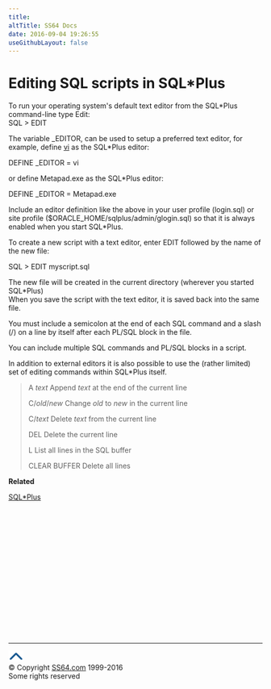 ```yaml
---
title:
altTitle: SS64 Docs
date: 2016-09-04 19:26:55
useGithubLayout: false
---
```

<!-- #BeginLibraryItem "/Library/head_orasyntax.lbi" --><!-- #EndLibraryItem --><h1>Editing SQL scripts in SQL*Plus </h1> 
<p> To run your operating system's default text editor from the SQL*Plus command-line type Edit:<br>
<span class="code">SQL &gt; EDIT</span></p>
<p>The  variable <span class="code">_EDITOR</span>, can be used to setup a preferred text editor, for example,  define <a href="../bash/vi.html">vi</a> as the SQL*Plus editor:</p>
<p class="code">DEFINE _EDITOR = vi</p>
<p> or define Metapad.exe as the SQL*Plus editor:</p>
<p class="code">DEFINE _EDITOR = Metapad.exe</p>
<p>Include an editor definition like the above in your user profile (<span class="code">login.sql</span>) or site profile (<span class="code">$ORACLE_HOME/sqlplus/admin/glogin.sql</span>) so that it is always enabled when you start SQL*Plus.</p>
<p>To create a new script with a text editor, enter EDIT followed by the name of the new file:</p>
<p class="code">SQL &gt; EDIT myscript.sql </p>
<p>The new file will be created in the current directory (wherever you started SQL*Plus) <br>
When you save the script with the text editor, it is saved back into the same file.</p>
<p>You must include a semicolon at the end of each SQL command and a slash (/) on a line by itself after each PL/SQL block in the file. </p>
<p>You can include multiple SQL commands and PL/SQL blocks in a script.</p>
<p>In addition to external editors it is also possible to use the (rather limited) set of editing commands within SQL*Plus itself.</p>
<blockquote>
<p><span class="code">A <i>text</i> </span>Append <i>text</i> at the end of the current line</p>
<p><span class="code">C/<i>old</i>/<i>new</i> </span>Change <i>old</i> to <i>new</i> in the current line</p>
<p><span class="code">C/<i>text</i> </span>Delete <i>text</i> from the current line</p>
<p><span class="code">DEL</span> Delete the current line</p>
<p><span class="code">L</span> List all lines in the SQL buffer</p>
<p><span class="code">CLEAR BUFFER</span> Delete all lines</p>
</blockquote>
<p><b>Related</b></p>
<p><a href="syntax-sqlplus.html">SQL*Plus</a></p><!-- #BeginLibraryItem "/Library/foot_ora.lbi" --><p>
<!-- oracle-footer -->
<ins class="adsbygoogle" style="display:inline-block;width:300px;height:250px" data-ad-client="ca-pub-6140977852749469" data-ad-slot="4275490898"></ins>
<script>
(adsbygoogle = window.adsbygoogle || []).push({});
</script></p>
<hr>
<div id="bl" class="footer"><a href="syntax-sqlplus-edit.html#"><img src="../images/top.png" width="30" height="22" alt="Back to the Top"></a></div>
<div id="br" class="footer, tagline">© Copyright <a href="http://ss64.com/">SS64.com</a> 1999-2016<br>
Some rights reserved</div><!-- #EndLibraryItem -->

